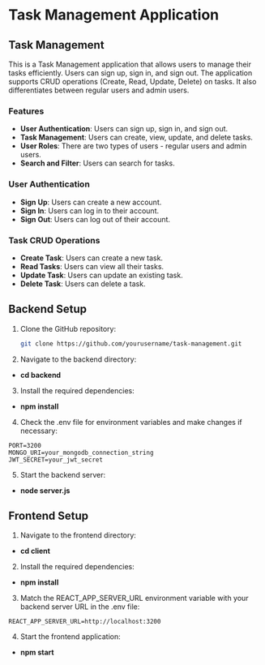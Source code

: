 # Task Management Application

## Task Management

This is a Task Management application that allows users to manage their tasks efficiently. Users can sign up, sign in, and sign out. The application supports CRUD operations (Create, Read, Update, Delete) on tasks. It also differentiates between regular users and admin users.

### Features

- **User Authentication**: Users can sign up, sign in, and sign out.
- **Task Management**: Users can create, view, update, and delete tasks.
- **User Roles**: There are two types of users - regular users and admin users.
- **Search and Filter**: Users can search for tasks.

### User Authentication

- **Sign Up**: Users can create a new account.
- **Sign In**: Users can log in to their account.
- **Sign Out**: Users can log out of their account.

### Task CRUD Operations

- **Create Task**: Users can create a new task.
- **Read Tasks**: Users can view all their tasks.
- **Update Task**: Users can update an existing task.
- **Delete Task**: Users can delete a task.

## Backend Setup

1. Clone the GitHub repository:

   ```bash
   git clone https://github.com/yourusername/task-management.git

2. Navigate to the backend directory:
- **cd backend**

3. Install the required dependencies:
- **npm install**

4. Check the .env file for environment variables and make changes if necessary:
```
PORT=3200
MONGO_URI=your_mongodb_connection_string
JWT_SECRET=your_jwt_secret
```
5. Start the backend server:
- **node server.js**

## Frontend Setup

1. Navigate to the frontend directory:
- **cd client**

2. Install the required dependencies:
- **npm install**

3. Match the REACT_APP_SERVER_URL environment variable with your backend server URL in the .env file:
```
REACT_APP_SERVER_URL=http://localhost:3200
```
4. Start the frontend application:
- **npm start**





